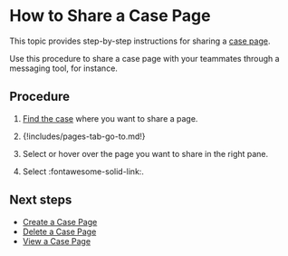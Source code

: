# How to Share a Case Page

This topic provides step-by-step instructions for sharing a [case page](about-knowledge-base.md).

Use this procedure to share a case page with your teammates through a messaging tool, for instance.

<h2>Procedure</h2>

1. [Find the case](../analyst-corner/cases/search-for-cases/find-a-case.md) where you want to share a page.

2. {!includes/pages-tab-go-to.md!}

3. Select or hover over the page you want to share in the right pane.

4. Select :fontawesome-solid-link:.

<h2>Next steps</h2>

* [Create a Case Page](create-a-case-page.md)
* [Delete a Case Page](delete-a-case-page.md)
* [View a Case Page](view-a-case-page.md)
